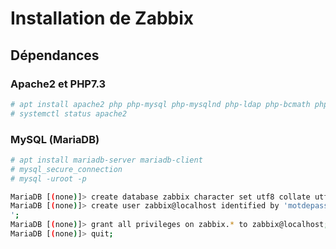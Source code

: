 # Installation de Zabbix

## Dépendances

### Apache2 et PHP7.3 

```bash
# apt install apache2 php php-mysql php-mysqlnd php-ldap php-bcmath php-mbstring php-gd php-pdo php-xml libapache2-mod-php
# systemctl status apache2
```  
### MySQL (MariaDB)

```bash
# apt install mariadb-server mariadb-client
# mysql_secure_connection
# mysql -uroot -p

MariaDB [(none)]> create database zabbix character set utf8 collate utf8_bin;
MariaDB [(none)]> create user zabbix@localhost identified by 'motdepasse
';
MariaDB [(none)]> grant all privileges on zabbix.* to zabbix@localhost;
MariaDB [(none)]> quit;
```